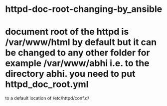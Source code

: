 # httpd-doc-root-changing-by_ansible
# document root of the httpd is /var/www/html by default but it can be changed to any other folder for example /var/www/abhi i.e. to the directory abhi. you need to put  httpd_doc_root.yml 
to a default location of /etc/httpd/conf.d/
